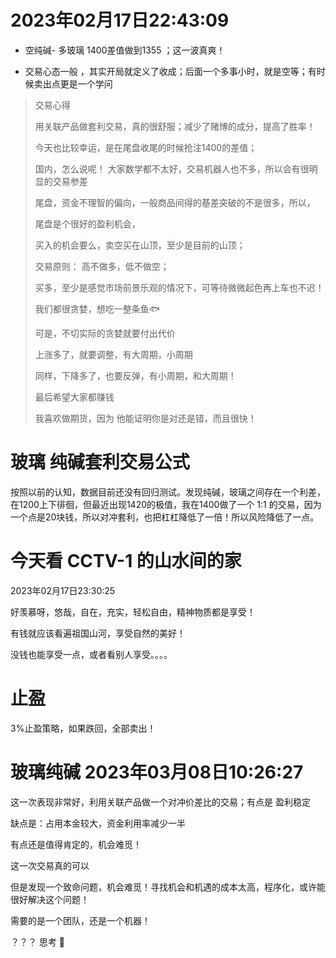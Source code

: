 # 2023年02月17日22:43:09

- 空纯碱- 多玻璃 1400差值做到1355 ；这一波真爽！ 

- 交易心态一般 ，其实开局就定义了收成；后面一个多事小时，就是空等；有时候卖出点更是一个学问

> 交易心得
> 
> 用关联产品做套利交易，真的很舒服；减少了赌博的成分，提高了胜率！
> 
> 今天也比较幸运，是在尾盘收尾的时候抢注1400的差值；
> 
> 国内，怎么说呢！ 大家数学都不太好，交易机器人也不多，所以会有很明显的交易参差
> 
> 尾盘，资金不理智的偏向，一般商品间得的基差突破的不是很多，所以，
> 
> 尾盘是个很好的盈利机会，
> 
> 买入的机会要么，卖空买在山顶，至少是目前的山顶；
> 
> 交易原则： 高不做多，低不做空；
> 
> 买多，至少是感觉市场前景乐观的情况下，可等待微微起色再上车也不迟！
> 
> 我们都很贪婪，想吃一整条鱼🐟
> 
> 可是，不切实际的贪婪就要付出代价
> 
> 上涨多了，就要调整，有大周期，小周期
> 
> 同样，下降多了，也要反弹，有小周期，和大周期！
> 
> 最后希望大家都赚钱
> 
> 我喜欢做期货，因为 他能证明你是对还是错，而且很快！

# 玻璃 纯碱套利交易公式

按照以前的认知，数据目前还没有回归测试。发现纯碱，玻璃之间存在一个利差，在1200上下徘徊，但最近出现1420的极值，我在1400做了一个 1:1 的交易，因为一个点是20块钱，所以对冲套利，也把杠杠降低了一倍！所以风险降低了一点。

# 今天看 CCTV-1 的山水间的家

2023年02月17日23:30:25

好羡慕呀，悠哉，自在，充实，轻松自由，精神物质都是享受！

有钱就应该看遍祖国山河，享受自然的美好！

没钱也能享受一点，或者看别人享受。。。。

# 止盈

3%止盈策略，如果跌回，全部卖出！

# 玻璃纯碱 2023年03月08日10:26:27

这一次表现非常好，利用关联产品做一个对冲价差比的交易；有点是 盈利稳定

缺点是：占用本金较大，资金利用率减少一半

有点还是值得肯定的，机会难觅！

这一次交易真的可以

但是发现一个致命问题，机会难觅！寻找机会和机遇的成本太高，程序化，或许能很好解决这个问题！

需要的是一个团队，还是一个机器！

 ？？？ 思考 🤔
